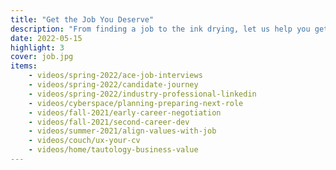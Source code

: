 ```yaml
---
title: "Get the Job You Deserve"
description: "From finding a job to the ink drying, let us help you get a better job!"
date: 2022-05-15
highlight: 3
cover: job.jpg
items:
    - videos/spring-2022/ace-job-interviews
    - videos/spring-2022/candidate-journey
    - videos/spring-2022/industry-professional-linkedin
    - videos/cyberspace/planning-preparing-next-role
    - videos/fall-2021/early-career-negotiation
    - videos/fall-2021/second-career-dev
    - videos/summer-2021/align-values-with-job
    - videos/couch/ux-your-cv
    - videos/home/tautology-business-value
---
```

